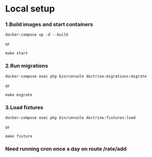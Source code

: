 # Local setup

### 1.Build images and start containers

```
docker-compose up -d --build
```
or
```
make start
```

### 2.Run migrations
```
docker-compose exec php bin/console doctrine:migrations:migrate
```
or
```
make migrate
```

### 3.Load fixtures
```
docker-compose exec php bin/console doctrine:fixtures:load
```
or
```
make fixture
```


### Need running cron once a day on route /rate/add 